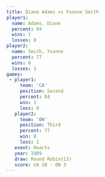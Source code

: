 ```yaml
---
title: Diane Adams vs Yvonne Smith
player1:             
  name: Adams, Diane 
  percent: 84        
  wins: 1            
  losses: 0          
player2:             
  name: Smith, Yvonne
  percent: 77        
  wins: 0            
  losses: 1          
games:
 - player1:          
     team: 'CA'      
     position: Second
     percent: 84     
     win: 1          
     loss: 0         
   player2:         
     team: 'ON'     
     position: Third
     percent: 77    
     win: 0         
     loss: 1        
   event: Hearts        
   year: 1989           
   draw: Round Robin(13)
   score: CA 10 - ON 3  
---
```

